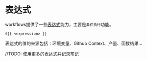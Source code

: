 # 表达式
workflows提供了一些[表达式](https://docs.github.com/en/actions/learn-github-actions/expressions)能力，主要是`条件执行`功能。

```
${{ <expression> }}
```

表达式的值的来源包括：环境变量、Github Context、产量、函数结果...

//TODO: 使用更多的表达式并记录笔记